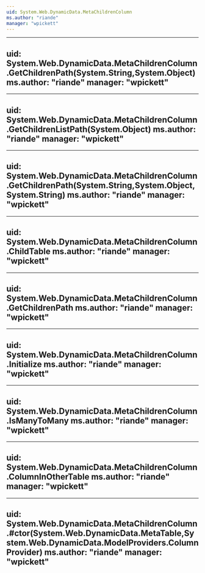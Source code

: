 ```yaml
---
uid: System.Web.DynamicData.MetaChildrenColumn
ms.author: "riande"
manager: "wpickett"
---
```


---
uid: System.Web.DynamicData.MetaChildrenColumn.GetChildrenPath(System.String,System.Object)
ms.author: "riande"
manager: "wpickett"
---

---
uid: System.Web.DynamicData.MetaChildrenColumn.GetChildrenListPath(System.Object)
ms.author: "riande"
manager: "wpickett"
---

---
uid: System.Web.DynamicData.MetaChildrenColumn.GetChildrenPath(System.String,System.Object,System.String)
ms.author: "riande"
manager: "wpickett"
---

---
uid: System.Web.DynamicData.MetaChildrenColumn.ChildTable
ms.author: "riande"
manager: "wpickett"
---

---
uid: System.Web.DynamicData.MetaChildrenColumn.GetChildrenPath
ms.author: "riande"
manager: "wpickett"
---

---
uid: System.Web.DynamicData.MetaChildrenColumn.Initialize
ms.author: "riande"
manager: "wpickett"
---

---
uid: System.Web.DynamicData.MetaChildrenColumn.IsManyToMany
ms.author: "riande"
manager: "wpickett"
---

---
uid: System.Web.DynamicData.MetaChildrenColumn.ColumnInOtherTable
ms.author: "riande"
manager: "wpickett"
---

---
uid: System.Web.DynamicData.MetaChildrenColumn.#ctor(System.Web.DynamicData.MetaTable,System.Web.DynamicData.ModelProviders.ColumnProvider)
ms.author: "riande"
manager: "wpickett"
---
